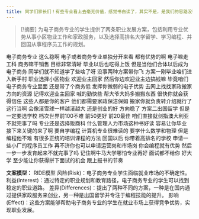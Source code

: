 ```yaml
---
title: 同学们家长们！有些专业看上去毫无价值，感觉书白读了，其实不是，是我们的思路没有打开！教育 
---
```

 > [!摘要]
为电子商务专业的学生提供了两条职业发展方案，包括利用专业优势从事小区物业工作和家政服务，以及选择高排名大学留学、学习编程、并回国从事程序员工作的规划。

电子商务专业
这么稳啊
电子或者商务专业单独分开来看
都有优势的啊
电子嘛走工科
商务嘛干销售
目标非常清晰
毕业以后也吃得上饭
但是当他们合体以后成为电子商务
同学们就不知道学了些啥了呀
没事两种方案带你飞
方案一刚毕业咱们进入新手村
职业选择小区物业
欢迎业主回家
然后你边欢迎业主边搞钱嘛
毕竟咱们电子商务专业里面
还是带了个商务低
发挥你微弱的电子优势
去网上找找家政搬家方向的资源
记得欢迎业主回家
喊的勤快些
帮大爷大妈多搬搬东西
很快你就会获得信任
这些人都是你的客户
他们都需要家政保洁保姆
搬家你就负责转介绍就行了
这行当啊
会像滚雪球一样越滚越大
还是创业的好
方向稳了
方案二出国留学
但是一定要选学校
档次世界前100不难
前50更好
前20最佳
咱们直接就剑指澳大利亚
不就完事了吗
专业还是选择贩商科
什么管理人力市场这种书好读
容易让你毕业
接下来关键的来了啊
要自学编程
计算机专业很难读的
要学什么数学和物理
但是编程他不难
有很多正统的培训课程的方法
回国以后
你带着高排名的学校
申请一些小厂的程序员工作
再不济你也可以申请运营岗和市场岗
你会编程就有优势
然后一步一步发育起来不就完事了吗
记住啊牛马大学哪怕专业再好
面试都不给你
好大学
至少能让你获得拼下面试的机会
跟上报书的节奏

**文案模型：**
RIDE模型
风险(Risk)：电子商务专业学生面临就业市场的不确定性。
利益(Interest)：通过特定的职业规划和教育路径，电子商务专业的学生可以找到稳定的职业道路。
差异(Differences)：提出了两种不同的方案，一种是在国内通过提供家政服务来创业，另一种是出国留学并专注于编程技能的提升。
影响(Effect)：这些方案能够帮助电子商务专业的学生在就业市场上获得竞争优势，实现职业发展。

